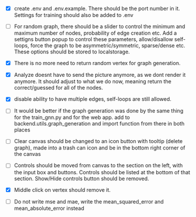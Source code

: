 - [x] create .env and .env.example. There should be the port number in it. Settings for training should also be added to .env
- [ ] For random graph, there should be a slider to control the minimum and maximum number of nodes, probability of edge creation etc. Add a settigns button popup to control these parameters, allow/disallow self-loops, force the graph to be asymmetric/symmetric, sparse/dense etc. These options should be stored to localstorage.
- [x] There is no more need to return random vertex for graph generation.
- [x] Analyze doesnt have to send the picture anymore, as we dont render it anymore. It should adjust to what we do now, meaning return the correct/guessed for all of the nodes.
- [x] disable ability to have multiple edges, self-loops are still allowed.
- [ ] It would be better if the graph generation was done by the same thing for the train_gnn.py and for the web app. add to backend.utils.graph_generation and import function from there in both places
- [ ] Clear canvas should be changed to an icon button with tooltip (delete graph), made into a trash can icon and be in the bottom right corner of the canvas
- [ ] Controls should be moved from canvas to the section on the left, with the input box and buttons. Controls should be listed at the bottom of that section. Show/Hide controls button should be removed.
- [x] Middle click on vertex should remove it.
- [ ] Do not write mse and mae, write the mean_squared_error and mean_absolute_error instead

